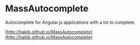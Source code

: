 MassAutocomplete
================

Autocomplete for Angular.js applications with a lot to complete.

[http://hakib.github.io/MassAutocomplete](http://hakib.github.io/MassAutocomplete)

